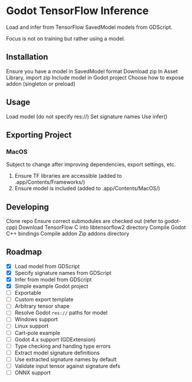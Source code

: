 # Godot TensorFlow Inference

Load and infer from TensorFlow SavedModel models from GDScript.

Focus is not on training but rather using a model.

## Installation

Ensure you have a model in SavedModel format
Download zip
In Asset Library, import zip
Include model in Godot project
Choose how to expose addon (singleton or preload)

## Usage

Load model (do not specify res://)
Set signature names
Use infer()

## Exporting Project

### MacOS

Subject to change after improving dependencies, export settings, etc.

1. Ensure TF libraries are accessible (added to .app/Contents/Frameworks/)
1. Ensure model is included (added to .app/Contents/MacOS/)

## Developing

Clone repo
Ensure correct submodules are checked out (refer to godot-cpp)
Download TensorFlow C into libtensorflow2 directory
Compile Godot C++ bindings
Compile addon
Zip addons directory

## Roadmap

- [x] Load model from GDScript
- [x] Specify signature names from GDScript
- [x] Infer from model from GDScript
- [x] Simple example Godot project
- [ ] Exportable
- [ ] Custom export template
- [ ] Arbitrary tensor shape
- [ ] Resolve Godot `res://` paths for model
- [ ] Windows support
- [ ] Linux support
- [ ] Cart-pole example
- [ ] Godot 4.x support (GDExtension)
- [ ] Type checking and handing type errors
- [ ] Extract model signature definitions
- [ ] Use extracted signature names by default
- [ ] Validate input tensor against signature defs
- [ ] ONNX support

